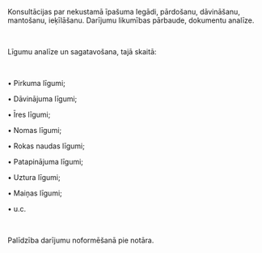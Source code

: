 Konsultācijas par nekustamā īpašuma Iegādi, pārdošanu, dāvināšanu, mantošanu, ieķīlāšanu.
Darījumu likumības pārbaude, dokumentu analīze.

<br/>

Līgumu analīze un sagatavošana, tajā skaitā:

<br/>

• Pirkuma līgumi;

• Dāvinājuma līgumi;

• Īres līgumi;

• Nomas līgumi;

• Rokas naudas līgumi;

• Patapinājuma līgumi;

• Uztura līgumi;

• Maiņas līgumi;

• u.c.

<br/>

Palīdzība darījumu noformēšanā pie notāra.


